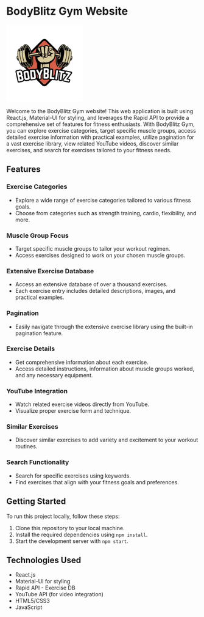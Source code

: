 # BodyBlitz Gym Website

<img src="./src/assets/images/logo1.png" alt="BodyBlitz Gym" width="200"/>

Welcome to the BodyBlitz Gym website! This web application is built using React.js, Material-UI for styling, and leverages the Rapid API to provide a comprehensive set of features for fitness enthusiasts. With BodyBlitz Gym, you can explore exercise categories, target specific muscle groups, access detailed exercise information with practical examples, utilize pagination for a vast exercise library, view related YouTube videos, discover similar exercises, and search for exercises tailored to your fitness needs.

## Features

### Exercise Categories

- Explore a wide range of exercise categories tailored to various fitness goals.
- Choose from categories such as strength training, cardio, flexibility, and more.

### Muscle Group Focus

- Target specific muscle groups to tailor your workout regimen.
- Access exercises designed to work on your chosen muscle groups.

### Extensive Exercise Database

- Access an extensive database of over a thousand exercises.
- Each exercise entry includes detailed descriptions, images, and practical examples.

### Pagination

- Easily navigate through the extensive exercise library using the built-in pagination feature.

### Exercise Details

- Get comprehensive information about each exercise.
- Access detailed instructions, information about muscle groups worked, and any necessary equipment.

### YouTube Integration

- Watch related exercise videos directly from YouTube.
- Visualize proper exercise form and technique.

### Similar Exercises

- Discover similar exercises to add variety and excitement to your workout routines.

### Search Functionality

- Search for specific exercises using keywords.
- Find exercises that align with your fitness goals and preferences.

## Getting Started

To run this project locally, follow these steps:

1. Clone this repository to your local machine.
2. Install the required dependencies using `npm install`.
3. Start the development server with `npm start`.

## Technologies Used

- React.js
- Material-UI for styling
- Rapid API - Exercise DB
- YouTube API (for video integration)
- HTML5/CSS3
- JavaScript


